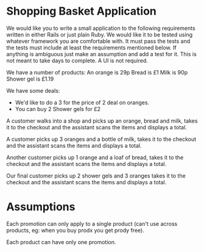 Shopping Basket Application
===========================

We would like you to write a small application to the following requirements
written in either Rails or just plain Ruby. We would like it to be tested using
whatever framework you are comfortable with. It must pass the tests and the
tests must include at least the requirements mentioned below. If anything is
ambiguous just make an assumption and add a test for it. This is not meant to
take days to complete. A UI is not required.

We have a number of products:
An orange is 29p
Bread is £1
Milk is 90p
Shower gel is £1.19

We have some deals:
* We'd like to do a 3 for the price of 2 deal on oranges.
* You can buy 2 Shower gels for £2

A customer walks into a shop and picks up an orange, bread and milk, takes it
to the checkout and the assistant scans the items and displays a total.

A customer picks up 3 oranges and a bottle of milk, takes it to the checkout and
the assistant scans the items and displays a total.

Another customer picks up 1 orange and a loaf of bread, takes it to the checkout
and the assistant scans the items and displays a total.

Our final customer picks up 2 shower gels and 3 oranges takes it to the checkout
and the assistant scans the items and displays a total.

Assumptions
===========

Each promotion can only apply to a single product (can't use across
products, eg: when you buy prodx you get prody free).

Each product can have only one promotion.
